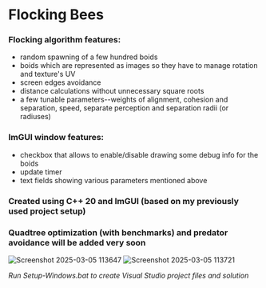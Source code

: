 # Flocking Bees
 
### Flocking algorithm features:
* random spawning of a few hundred boids
* boids which are represented as images so they have to manage rotation and texture's UV
* screen edges avoidance
* distance calculations without unnecessary square roots
* a few tunable parameters--weights of alignment, cohesion and separation, speed, separate perception and separation radii (or radiuses)

### ImGUI window features:
* checkbox that allows to enable/disable drawing some debug info for the boids
* update timer
* text fields showing various parameters mentioned above

### Created using C++ 20 and ImGUI (based on my previously used project setup)
### Quadtree optimization (with benchmarks) and predator avoidance will be added very soon

![Screenshot 2025-03-05 113647](https://github.com/user-attachments/assets/4013fe56-e7ff-4d9d-872b-a9af96a94a75)
![Screenshot 2025-03-05 113721](https://github.com/user-attachments/assets/b5d19250-de39-4647-97d1-b74ff64c9012)

*Run Setup-Windows.bat to create Visual Studio project files and solution*
